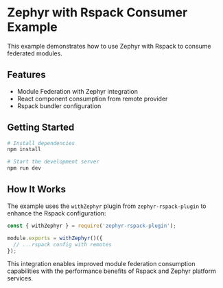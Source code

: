 # Zephyr with Rspack Consumer Example

This example demonstrates how to use Zephyr with Rspack to consume federated modules.

## Features

- Module Federation with Zephyr integration
- React component consumption from remote provider
- Rspack bundler configuration

## Getting Started

```bash
# Install dependencies
npm install

# Start the development server
npm run dev
```

## How It Works

The example uses the `withZephyr` plugin from `zephyr-rspack-plugin` to enhance the Rspack configuration:

```js
const { withZephyr } = require('zephyr-rspack-plugin');

module.exports = withZephyr()({
  // ...rspack config with remotes
});
```

This integration enables improved module federation consumption capabilities with the performance benefits of Rspack and Zephyr platform services.